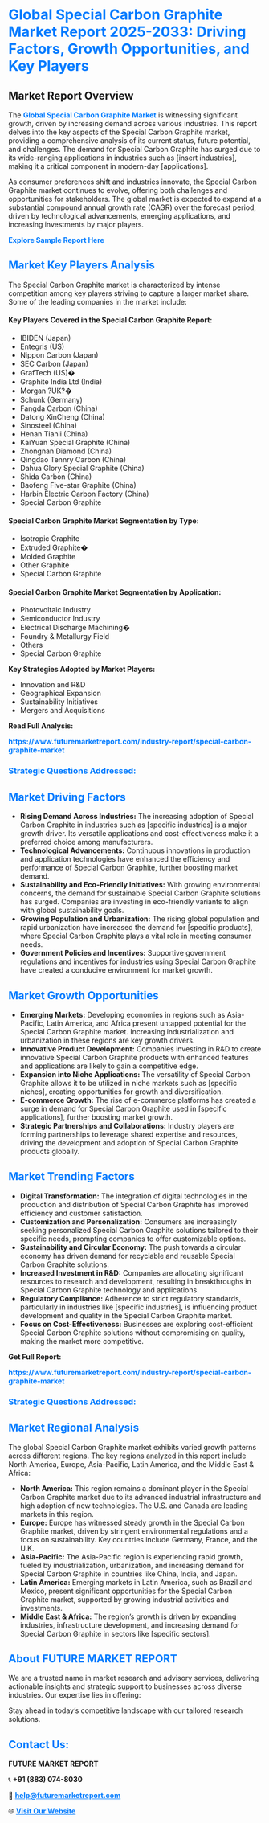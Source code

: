 <h1 style="color: #007BFF;">Global Special Carbon Graphite Market Report 2025-2033: Driving Factors, Growth Opportunities, and Key Players</h1>

<section id="overview">
<h2>Market Report Overview</h2>
<p>The <a href="https://www.futuremarketreport.com/industry-report/special-carbon-graphite-market" style="color: #007BFF; text-decoration: none;"><strong>Global Special Carbon Graphite Market</strong></a> is witnessing significant growth, driven by increasing demand across various industries. This report delves into the key aspects of the Special Carbon Graphite market, providing a comprehensive analysis of its current status, future potential, and challenges. The demand for Special Carbon Graphite has surged due to its wide-ranging applications in industries such as [insert industries], making it a critical component in modern-day [applications].</p>
<p>As consumer preferences shift and industries innovate, the Special Carbon Graphite market continues to evolve, offering both challenges and opportunities for stakeholders. The global market is expected to expand at a substantial compound annual growth rate (CAGR) over the forecast period, driven by technological advancements, emerging applications, and increasing investments by major players.</p>
</section>

<section id="overview">
<p><a href="https://www.futuremarketreport.com/request-sample/reportId=107067" style="color: #007BFF; text-decoration: none;"><strong>Explore Sample Report Here</strong></a></p>
</section>

<section id="key-players">
<h2 style="color: #007BFF;">Market Key Players Analysis</h2>
<p>The Special Carbon Graphite market is characterized by intense competition among key players striving to capture a larger market share. Some of the leading companies in the market include:</p>
<h4>Key Players Covered in the Special Carbon Graphite Report:</h4>
<ul><li>IBIDEN (Japan)</li><li>Entegris (US)</li><li>Nippon Carbon (Japan)</li><li>SEC Carbon (Japan)</li><li>GrafTech (US)�</li><li>Graphite India Ltd (India)</li><li>Morgan ?UK?�</li><li>Schunk (Germany)</li><li>Fangda Carbon (China)</li><li>Datong XinCheng (China)</li><li>Sinosteel (China)</li><li>Henan Tianli (China)</li><li>KaiYuan Special Graphite (China)</li><li>Zhongnan Diamond (China)</li><li>Qingdao Tennry Carbon (China)</li><li>Dahua Glory Special Graphite (China)</li><li>Shida Carbon (China)</li><li>Baofeng Five-star Graphite (China)</li><li>Harbin Electric Carbon Factory (China)</li><li>Special Carbon Graphite</li></ul>
<h4>Special Carbon Graphite Market Segmentation by Type:</h4>
<ul><li>Isotropic Graphite</li><li>Extruded Graphite�</li><li>Molded Graphite</li><li>Other Graphite</li><li>Special Carbon Graphite</li></ul>

<h4>Special Carbon Graphite Market Segmentation by Application:</h4>
<ul><li>Photovoltaic Industry</li><li>Semiconductor Industry</li><li>Electrical Discharge Machining�</li><li>Foundry &amp; Metallurgy Field</li><li>Others</li><li>Special Carbon Graphite</li></ul>
<p><strong>Key Strategies Adopted by Market Players:</strong></p>
<ul>
<li>Innovation and R&D</li>
<li>Geographical Expansion</li>
<li>Sustainability Initiatives</li>
<li>Mergers and Acquisitions</li>
</ul>
</section>

<section>
<p><strong>Read Full Analysis: </strong></p><a href="https://www.futuremarketreport.com/industry-report/special-carbon-graphite-market" style="color: #007BFF; text-decoration: none;"><strong>https://www.futuremarketreport.com/industry-report/special-carbon-graphite-market</strong></a>
<h3 style="color: #007BFF;">Strategic Questions Addressed:</h3>
</section>

<section id="driving-factors">
<h2 style="color: #007BFF;">Market Driving Factors</h2>
<ul>
<li><strong>Rising Demand Across Industries:</strong> The increasing adoption of Special Carbon Graphite in industries such as [specific industries] is a major growth driver. Its versatile applications and cost-effectiveness make it a preferred choice among manufacturers.</li>
<li><strong>Technological Advancements:</strong> Continuous innovations in production and application technologies have enhanced the efficiency and performance of Special Carbon Graphite, further boosting market demand.</li>
<li><strong>Sustainability and Eco-Friendly Initiatives:</strong> With growing environmental concerns, the demand for sustainable Special Carbon Graphite solutions has surged. Companies are investing in eco-friendly variants to align with global sustainability goals.</li>
<li><strong>Growing Population and Urbanization:</strong> The rising global population and rapid urbanization have increased the demand for [specific products], where Special Carbon Graphite plays a vital role in meeting consumer needs.</li>
<li><strong>Government Policies and Incentives:</strong> Supportive government regulations and incentives for industries using Special Carbon Graphite have created a conducive environment for market growth.</li>
</ul>
</section>

<section id="growth-opportunities">
<h2 style="color: #007BFF;">Market Growth Opportunities</h2>
<ul>
<li><strong>Emerging Markets:</strong> Developing economies in regions such as Asia-Pacific, Latin America, and Africa present untapped potential for the Special Carbon Graphite market. Increasing industrialization and urbanization in these regions are key growth drivers.</li>
<li><strong>Innovative Product Development:</strong> Companies investing in R&D to create innovative Special Carbon Graphite products with enhanced features and applications are likely to gain a competitive edge.</li>
<li><strong>Expansion into Niche Applications:</strong> The versatility of Special Carbon Graphite allows it to be utilized in niche markets such as [specific niches], creating opportunities for growth and diversification.</li>
<li><strong>E-commerce Growth:</strong> The rise of e-commerce platforms has created a surge in demand for Special Carbon Graphite used in [specific applications], further boosting market growth.</li>
<li><strong>Strategic Partnerships and Collaborations:</strong> Industry players are forming partnerships to leverage shared expertise and resources, driving the development and adoption of Special Carbon Graphite products globally.</li>
</ul>
</section>

<section id="trending-factors">
<h2 style="color: #007BFF;">Market Trending Factors</h2>
<ul>
<li><strong>Digital Transformation:</strong> The integration of digital technologies in the production and distribution of Special Carbon Graphite has improved efficiency and customer satisfaction.</li>
<li><strong>Customization and Personalization:</strong> Consumers are increasingly seeking personalized Special Carbon Graphite solutions tailored to their specific needs, prompting companies to offer customizable options.</li>
<li><strong>Sustainability and Circular Economy:</strong> The push towards a circular economy has driven demand for recyclable and reusable Special Carbon Graphite solutions.</li>
<li><strong>Increased Investment in R&D:</strong> Companies are allocating significant resources to research and development, resulting in breakthroughs in Special Carbon Graphite technology and applications.</li>
<li><strong>Regulatory Compliance:</strong> Adherence to strict regulatory standards, particularly in industries like [specific industries], is influencing product development and quality in the Special Carbon Graphite market.</li>
<li><strong>Focus on Cost-Effectiveness:</strong> Businesses are exploring cost-efficient Special Carbon Graphite solutions without compromising on quality, making the market more competitive.</li>
</ul>
</section>

<section>
<p><strong>Get Full Report: </strong></p><a href="https://www.futuremarketreport.com/industry-report/special-carbon-graphite-market" style="color: #007BFF; text-decoration: none;"><strong>https://www.futuremarketreport.com/industry-report/special-carbon-graphite-market</strong></a>
<h3 style="color: #007BFF;">Strategic Questions Addressed:</h3>
</section>


<section id="regional-analysis">
<h2 style="color: #007BFF;">Market Regional Analysis</h2>
<p>The global Special Carbon Graphite market exhibits varied growth patterns across different regions. The key regions analyzed in this report include North America, Europe, Asia-Pacific, Latin America, and the Middle East & Africa:</p>
<ul>
<li><strong>North America:</strong> This region remains a dominant player in the Special Carbon Graphite market due to its advanced industrial infrastructure and high adoption of new technologies. The U.S. and Canada are leading markets in this region.</li>
<li><strong>Europe:</strong> Europe has witnessed steady growth in the Special Carbon Graphite market, driven by stringent environmental regulations and a focus on sustainability. Key countries include Germany, France, and the U.K.</li>
<li><strong>Asia-Pacific:</strong> The Asia-Pacific region is experiencing rapid growth, fueled by industrialization, urbanization, and increasing demand for Special Carbon Graphite in countries like China, India, and Japan.</li>
<li><strong>Latin America:</strong> Emerging markets in Latin America, such as Brazil and Mexico, present significant opportunities for the Special Carbon Graphite market, supported by growing industrial activities and investments.</li>
<li><strong>Middle East & Africa:</strong> The region’s growth is driven by expanding industries, infrastructure development, and increasing demand for Special Carbon Graphite in sectors like [specific sectors].</li>
</ul>
</section>

<footer>
<h2 style="color: #007BFF;">About FUTURE MARKET REPORT</h2>
<p>We are a trusted name in market research and advisory services, delivering actionable insights and strategic support to businesses across diverse industries. Our expertise lies in offering:</p>

<p>Stay ahead in today’s competitive landscape with our tailored research solutions.</p>

<h2 style="color: #007BFF;">Contact Us:</h2>
<p><strong>FUTURE MARKET REPORT</strong></p>
<p>📞 <strong>+91 (883) 074-8030</strong></p>
<p>📧 <strong><a href="mailto:help@futuremarketreport.com" style="color: #007BFF;">help@futuremarketreport.com</a></strong></p>
<p>🌐 <strong><a href="https://www.futuremarketreport.com/" style="color: #007BFF;">Visit Our Website</a></strong></p>
</footer>
